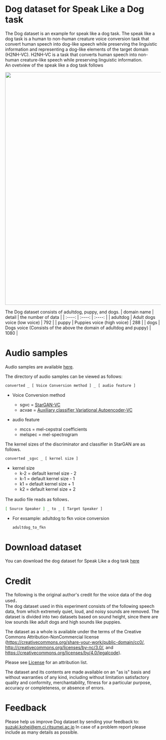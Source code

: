# Dog dataset for Speak Like a Dog task
The Dog dataset is an example for speak like a dog task.
The speak like a dog task is a human to non-human creature voice conversion task that convert human speech into dog-like speech while preserving the linguistic information and  representing a dog-like elements of the target domain (H2NH-VC). 
H2NH-VC is a task that converts human speech into non-human creature-like speech while preserving linguistic information.  
An ovetview of the speak like a dog task follows

<p align="center">
  <img src="https://user-images.githubusercontent.com/86309284/160270800-b013b220-cb15-402d-bbf6-790396f69f2c.png" width="750px">
</p>

The Dog dataset consists of adultdog, puppy, and dogs.
| domain name | detail | the number of data |
| :----: | :----: | :----: |
| adultdog | Adult dogs voice (low voice) | 792 |
| puppy | Puppies voice (high voice) | 288 |
| dogs | Dogs voice (Consists of the above the domain of adultdog and puppy) | 1080 |

# Audio samples
Audio samples are available [here](https://drive.google.com/drive/folders/1aQ5o0Ond50nbAvZsp_me4b97j8VtLYbz?usp=sharing).
  
The directory of audio samples can be viewed as follows:    

```bash
converted _ [ Voice Conversion method ] _ [ audio feature ]  
```
  - Voice Conversion method  
    * sgvc = [StarGAN-VC](http://www.kecl.ntt.co.jp/people/kameoka.hirokazu/Demos/stargan-vc2/index.html)  
    * acvae = [Auxiliary classifier Variational Autoencoder-VC](http://www.kecl.ntt.co.jp/people/kameoka.hirokazu/Demos/acvae-vc3/index.html)  

  - audio feature  
    * mccs = mel-cepstral coefficients
    * melspec = mel-spectrogram  

The kernel sizes of the discriminator and classifier in StarGAN are as follows.  
```bash
converted _sgvc _ [ kernel size ]  
```
  - kernel size  
    * k-2 = default kernel size - 2
    * k-1 = default kernel size - 1
    * k1 = default kernel size + 1
    * k2 = default kernel size + 2  

The audio file reads as follows．  
```bash
[ Source Speaker ] _ to _ [ Target Speaker ]
```
  - For exsample: adultdog to fkn voice conversion 
    ```bash
    adultdog_to_fkn  
    ```

# Download dataset
  You can download the dog dataset for Speak Like a dog task [here](https://drive.google.com/drive/folders/1TmG1yjc0_RLUX7U0ZJGLPVWkAwiSkSWY?usp=sharing)  

# Credit
The following is the original author's credit for the voice data of the dog used．  
The dog dataset used in this experiment consists of the following speech data, from which extremely quiet, loud, and noisy sounds are removed. The dataset is divided into two datasets based on sound height, since there are low sounds like adult dogs and high sounds like puppies.  

The dataset as a whole is available under the terms of the Creative Commons
Attribution-NonCommercial license (https://creativecommons.org/share-your-work/public-domain/cc0/, http://creativecommons.org/licenses/by-nc/3.0/, and https://creativecommons.org/licenses/by/4.0/legalcode).

Please see [License](https://github.com/suzuki256/dog-dataset/blob/main/LICENSE) for an attribution list.

The dataset and its contents are made available on an "as is" basis and without warranties of any kind, including without limitation satisfactory quality and conformity, merchantability, fitness for a particular purpose, accuracy or completeness, or absence of errors. 

# Feedback

Please help us improve Dog dataset by sending your feedback to: suzuki.kohei@em.ci.ritsumei.ac.jp
In case of a problem report please include as many details as possible.
